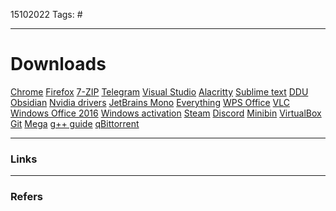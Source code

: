 15102022
Tags: #
___
# Downloads
[Chrome](https://www.google.com/intl/ru_ru/chrome/)
[Firefox](https://www.mozilla.org/ru/firefox/new/)
[7-ZIP](https://www.7-zip.org/)
[Telegram](https://desktop.telegram.org/)
[Visual Studio](https://visualstudio.microsoft.com/ru/)
[Alacritty](https://github.com/alacritty/alacritty/releases)
[Sublime text](https://www.sublimetext.com/)
[DDU](https://www.guru3d.com/files-details/display-driver-uninstaller-download.html)
[Obsidian](https://obsidian.md/)
[Nvidia drivers](https://www.nvidia.ru/download/Find.aspx?lang=ru)
[JetBrains Mono](https://fonts.google.com/specimen/JetBrains+Mono?selection.family=Single+Day&preview.text=%E1%9E%81%E1%9F%92%E1%9E%89%E1%9E%BB%E1%9F%86%E1%9E%94%E1%9E%B6%E1%9E%93%E1%9E%98%E1%9E%BE%E1%9E%9B%E1%9E%96%E1%9F%92%E1%9E%99%E1%9E%BB%E1%9F%87%20%E1%9E%8A%E1%9F%82%E1%9E%9B%E1%9E%98%E1%9E%B6%E1%9E%93%E1%9E%97%E1%9E%B6%E1%9E%96%E1%9E%9F%E1%9F%92%E1%9E%9A%E1%9E%9F%E1%9F%8B%E1%9E%9F%E1%9F%92%E1%9E%A2%E1%9E%B6%E1%9E%8F%E1%9E%8E%E1%9E%B6%E1%9E%9F%E1%9F%8B%20%E1%9E%94%E1%9F%89%E1%9E%BB%E1%9E%93%E1%9F%92%E1%9E%8F%E1%9F%82%E1%9E%82%E1%9E%BD%E1%9E%9A%E1%9E%B2%E1%9F%92%E1%9E%99%E1%9E%81%E1%9F%92%E1%9E%9B%E1%9E%B6%E1%9E%85&preview.text_type=custom)
[Everything](https://www.voidtools.com/ru-ru/downloads/)
[WPS Office](https://www.wps.com/)
[VLC](https://www.videolan.org/vlc/index.ru.html)
[Windows Office 2016](https://load-office.com/microsoft-office-2016.html)
[Windows activation](https://myfreeproject.com/soft/81-kmsauto-net-2016.html)
[Steam](https://store.steampowered.com/about/steam?l)
[Discord](https://discord.com/)
[Minibin](https://minibin.ru.uptodown.com/windows)
[VirtualBox](https://www.virtualbox.org/wiki/Downloads)
[Git](https://git-scm.com/downloads)
[Mega](https://mega.nz/desktop)
[g++ guide](https://www.freecodecamp.org/news/how-to-install-c-and-cpp-compiler-on-windows/)
[qBittorrent](https://www.qbittorrent.org/download.php)

___
### Links


___
### Refers 